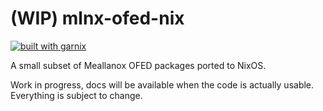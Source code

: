 # (WIP) mlnx-ofed-nix

[![built with garnix](https://img.shields.io/endpoint.svg?url=https%3A%2F%2Fgarnix.io%2Fapi%2Fbadges%2Fcodgician%2Fmlnx-ofed-nix%3Fbranch%3Dmain)](https://garnix.io/repo/codgician/mlnx-ofed-nix)

A small subset of Meallanox OFED packages ported to NixOS.

Work in progress, docs will be available when the code is actually usable. Everything is subject to change.
